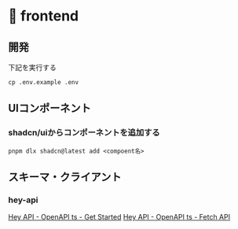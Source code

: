 # 🐋 frontend

## 開発

下記を実行する

```
cp .env.example .env
```

## UIコンポーネント

### shadcn/uiからコンポーネントを追加する

```
pnpm dlx shadcn@latest add <compoent名>
```

## スキーマ・クライアント

### hey-api

[Hey API - OpenAPI ts - Get Started](https://heyapi.dev/openapi-ts/get-started)
[Hey API - OpenAPI ts - Fetch API](https://heyapi.dev/openapi-ts/clients/fetch)